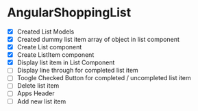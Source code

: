 # AngularShoppingList

* [x] Created List Models
* [x] Created dummy list item array of object in  list component
* [x] Create List component
* [x] Create ListItem component
* [x] Display list item in List Component
* [ ] Display line through for completed list item
* [ ] Toogle Checked Button for completed / uncompleted list item
* [ ] Delete list item
* [ ] Apps Header
* [ ] Add new list item
